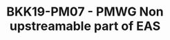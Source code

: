 ---
categories:
- bkk19
description: Non upstreamable part of EAS
image: /assets/images/featured-images/bkk19/BKK19-PM07.png
session_attendee_num: '31'
session_id: BKK19-PM07
session_room: Session Room 2 (Lotus 3-4)
session_slot:
  end_time: '2019-04-03 16:55:00'
  start_time: '2019-04-03 16:00:00'
session_speakers:
- speaker_bio: Vincent has worked on developing drivers for various peripherals and
    coprocessors in mobile phones during 12 years. In 2005, he began to focus on mobile
    phones that ran Linux then Android and spent the last years of this period to
    optimize the power consumption of android platforms. As a member of the Linaro
    power management working group, he works on improving the energy efficiency of
    embedded system but not only with special interest for scheduler.
  speaker_company: Linaro
  speaker_image: /assets/images/speakers/bkk19/vincent-guittot.jpg
  speaker_location: ''
  speaker_name: Vincent Guittot
  speaker_position: PMWG technical leader
  speaker_username: vincent.guittot
- speaker_bio: ''
  speaker_company: ARM
  speaker_image: /assets/images/speakers/placeholder.jpg
  speaker_location: ''
  speaker_name: Chris Redpath
  speaker_position: Engineering Manager
  speaker_username: chris.redpath
session_track: Power Management
tag: session
tags:
- Linux Kernel
title: BKK19-PM07 - PMWG Non upstreamable part of EAS
youtube_video_url: https://www.youtube.com/watch?v=X4roWEbCCBs
amazon_s3_presentation_url: https://static.linaro.org/connect/bkk19/presentations/bkk19-pm07.pdf
amazon_s3_video_url: https://static.linaro.org/connect/bkk19/videos/bkk19-pm07.mp4
---